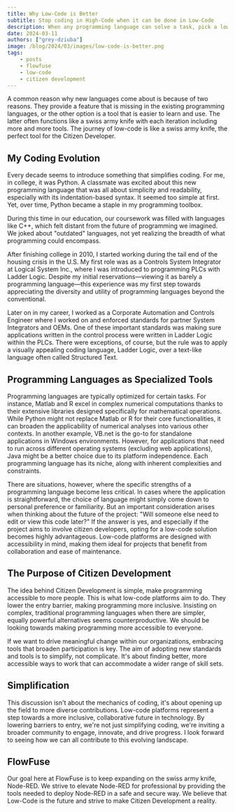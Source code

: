 ```yaml
---
title: Why Low-Code is Better
subtitle: Stop coding in High-Code when it can be done in Low-Code
description: When any programming language can solve a task, pick a low code tool where applicable.
date: 2024-03-11
authors: ["grey-dziuba"]
image: /blog/2024/03/images/low-code-is-better.png
tags:
    - posts
    - flowfuse
    - low-code
    - citizen development
---
```


A common reason why new languages come about is because of two reasons.  They provide a feature that is missing in the existing programming languages, or the other option is a tool that is easier to learn and use.  The latter often functions like a swiss army knife with each iteration including more and more tools.  The journey of low-code is like a swiss army knife, the perfect tool for the Citizen Developer.

<!--more-->

## My Coding Evolution

Every decade seems to introduce something that simplifies coding. For me, in college, it was Python. A classmate was excited about this new programming language that was all about simplicity and readability, especially with its indentation-based syntax. It seemed too simple at first. Yet, over time, Python became a staple in my programming toolbox.

During this time in our education, our coursework was filled with languages like C++, which felt distant from the future of programming we imagined. We joked about "outdated" languages, not yet realizing the breadth of what programming could encompass.

After finishing college in 2010, I started working during the tail end of the housing crisis in the U.S. My first role was as a Controls System Integrator at Logical System Inc., where I was introduced to programming PLCs with Ladder Logic. Despite my initial reservations—viewing it as barely a programming language—this experience was my first step towards appreciating the diversity and utility of programming languages beyond the conventional.

Later on in my career, I worked as a Corporate Automation and Controls Engineer where I worked on and enforced standards for partner System Integrators and OEMs.  One of these important standards was making sure applications written in the control process were written in Ladder Logic within the PLCs.  There were exceptions, of course, but the rule was to apply a visually appealing coding language, Ladder Logic, over a text-like language often called Structured Text.

## Programming Languages as Specialized Tools

Programming languages are typically optimized for certain tasks. For instance, Matlab and R excel in complex numerical computations thanks to their extensive libraries designed specifically for mathematical operations. While Python might not replace Matlab or R for their core functionalities, it can broaden the applicability of numerical analyses into various other contexts. In another example, VB.net is the go-to for standalone applications in Windows environments. However, for applications that need to run across different operating systems (excluding web applications), Java might be a better choice due to its platform independence. Each programming language has its niche, along with inherent complexities and constraints.

There are situations, however, where the specific strengths of a programming language become less critical. In cases where the application is straightforward, the choice of language might simply come down to personal preference or familiarity. But an important consideration arises when thinking about the future of the project: "Will someone else need to edit or view this code later?" If the answer is yes, and especially if the project aims to involve citizen developers, opting for a low-code solution becomes highly advantageous. Low-code platforms are designed with accessibility in mind, making them ideal for projects that benefit from collaboration and ease of maintenance.

## The Purpose of Citizen Development

The idea behind Citizen Development is simple, make programming accessible to more people. This is what low-code platforms aim to do. They lower the entry barrier, making programming more inclusive. Insisting on complex, traditional programming languages when there are simpler, equally powerful alternatives seems counterproductive. We should be looking towards making programming more accessible to everyone.

If we want to drive meaningful change within our organizations, embracing tools that broaden participation is key. The aim of adopting new standards and tools is to simplify, not complicate. It's about finding better, more accessible ways to work that can accommodate a wider range of skill sets.

## Simplification

This discussion isn't about the mechanics of coding, it's about opening up the field to more diverse contributions. Low-code platforms represent a step towards a more inclusive, collaborative future in technology. By lowering barriers to entry, we're not just simplifying coding, we're inviting a broader community to engage, innovate, and drive progress. I look forward to seeing how we can all contribute to this evolving landscape.

## FlowFuse

Our goal here at FlowFuse is to keep expanding on the swiss army knife, Node-RED. We strive to elevate Node-RED for professional by providing the tools needed to deploy Node-RED in a safe and secure way. We believe that Low-Code is the future and strive to make Citizen Development a reality.